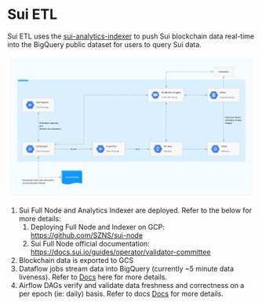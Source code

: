 # Sui ETL

Sui ETL uses the [sui-analytics-indexer](https://github.com/MystenLabs/sui/tree/main/crates/sui-analytics-indexer/src) to push Sui blockchain data real-time into the BigQuery public dataset for users to query Sui data.

![sui-etl-architecture.png](assets/sui-etl-architecture.png)

1. Sui Full Node and Analytics Indexer are deployed. Refer to the below for more details:
    1. Deploying Full Node and Indexer on GCP: https://github.com/SZNS/sui-node
    2. Sui Full Node official documentation: https://docs.sui.io/guides/operator/validator-committee
2. Blockchain data is exported to GCS 
3. Dataflow jobs stream data into BigQuery (currently ~5 minute data liveness). Refer to [Docs](docs/dataflow.md) here for more details.
4. Airflow DAGs verify and validate data freshness and correctness on a per epoch (ie: daily) basis. Refer to docs [Docs](docs/cloudcomposer.md)  for more details.
